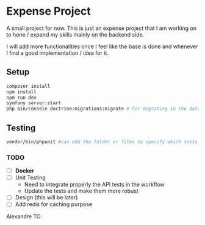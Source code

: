 # Expense Project

A small project for now. This is just an expense project that I am working on to hone / expand my skills mainly on the backend side. 

I will add more functionalities once I feel like the base is done and whenever I find a good implementation / idea for it.

## Setup

```Bash
composer install
npm install
npm run dev
symfony server:start
php bin/console doctrine:migrations:migrate # For migrating in the database
```

## Testing

```Bash
vendor/bin/phpunit #can add the folder or files to specify which tests to run instead of all
```

### TODO

- [ ] **Docker**
- [ ] Unit Testing
  - Need to integrate properly the API tests in the workflow
  - Update the tests and make them more robust
- [ ] Design (this will be later)
- [ ] Add redis for caching purpose

Alexandre TO